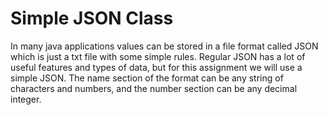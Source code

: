 # Simple JSON Class 

In many java applications values can be stored in a file format called JSON which is just a txt file with
some simple rules. Regular JSON has a lot of useful features and types of data, but for this assignment we
will use a simple JSON. The name section of the format can be any string of characters and numbers, and the number section can be
any decimal integer.